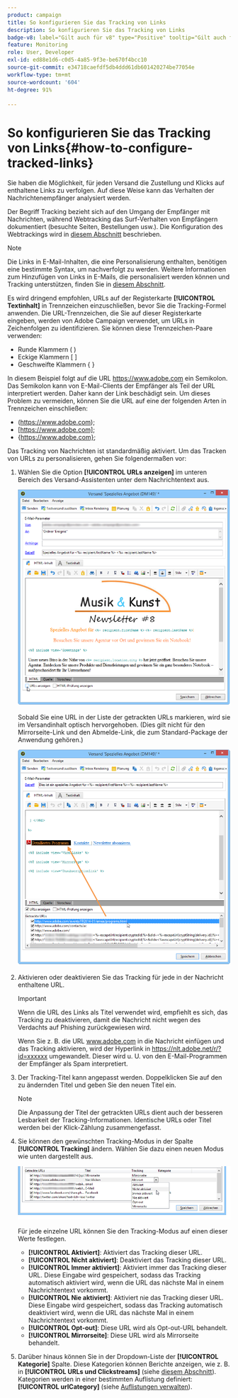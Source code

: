 ```yaml
---
product: campaign
title: So konfigurieren Sie das Tracking von Links
description: So konfigurieren Sie das Tracking von Links
badge-v8: label="Gilt auch für v8" type="Positive" tooltip="Gilt auch für Campaign v8"
feature: Monitoring
role: User, Developer
exl-id: ed88e1d6-c0d5-4a85-9f3e-be670f4bcc10
source-git-commit: e34718caefdf5db4ddd61db601420274be77054e
workflow-type: tm+mt
source-wordcount: '604'
ht-degree: 91%

---
```


# So konfigurieren Sie das Tracking von Links{#how-to-configure-tracked-links}



Sie haben die Möglichkeit, für jeden Versand die Zustellung und Klicks auf enthaltene Links zu verfolgen. Auf diese Weise kann das Verhalten der Nachrichtenempfänger analysiert werden.

Der Begriff Tracking bezieht sich auf den Umgang der Empfänger mit Nachrichten, während Webtracking das Surf-Verhalten von Empfängern dokumentiert (besuchte Seiten, Bestellungen usw.). Die Konfiguration des Webtrackings wird in [diesem Abschnitt](../../configuration/using/about-web-tracking.md) beschrieben.

>[!NOTE]
>
>Die Links in E-Mail-Inhalten, die eine Personalisierung enthalten, benötigen eine bestimmte Syntax, um nachverfolgt zu werden. Weitere Informationen zum Hinzufügen von Links in E-Mails, die personalisiert werden können und Tracking unterstützen, finden Sie in [diesem Abschnitt](tracking-personalized-links.md).

Es wird dringend empfohlen, URLs auf der Registerkarte **[!UICONTROL Textinhalt]** in Trennzeichen einzuschließen, bevor Sie die Tracking-Formel anwenden. Die URL-Trennzeichen, die Sie auf dieser Registerkarte eingeben, werden von Adobe Campaign verwendet, um URLs in Zeichenfolgen zu identifizieren. Sie können diese Trennzeichen-Paare verwenden:
* Runde Klammern ( )
* Eckige Klammern [ ]
* Geschweifte Klammern { }

In diesem Beispiel folgt auf die URL https://www.adobe.com ein Semikolon. Das Semikolon kann von E-Mail-Clients der Empfänger als Teil der URL interpretiert werden. Daher kann der Link beschädigt sein. Um dieses Problem zu vermeiden, können Sie die URL auf eine der folgenden Arten in Trennzeichen einschließen:
* (https://www.adobe.com);
* [https://www.adobe.com];
* {https://www.adobe.com};

Das Tracking von Nachrichten ist standardmäßig aktiviert. Um das Tracken von URLs zu personalisieren, gehen Sie folgendermaßen vor:

1. Wählen Sie die Option **[!UICONTROL URLs anzeigen]** im unteren Bereich des Versand-Assistenten unter dem Nachrichtentext aus.

   ![](assets/s_ncs_user_email_del_display_urls.png)

   Sobald Sie eine URL in der Liste der getrackten URLs markieren, wird sie im Versandinhalt optisch hervorgehoben. (Dies gilt nicht für den Mirrorseite-Link und den Abmelde-Link, die zum Standard-Package der Anwendung gehören.)

   ![](assets/s_ncs_user_email_del_show_urls.png)

1. Aktivieren oder deaktivieren Sie das Tracking für jede in der Nachricht enthaltene URL.

   >[!IMPORTANT]
   >
   >Wenn die URL des Links als Titel verwendet wird, empfiehlt es sich, das Tracking zu deaktivieren, damit die Nachricht nicht wegen des Verdachts auf Phishing zurückgewiesen wird.
   >
   >Wenn Sie z. B. die URL www.adobe.com in die Nachricht einfügen und das Tracking aktivieren, wird der Hyperlink in https://nlt.adobe.net/r/?id=xxxxxx umgewandelt. Dieser wird u. U. von den E-Mail-Programmen der Empfänger als Spam interpretiert.

1. Der Tracking-Titel kann angepasst werden. Doppelklicken Sie auf den zu ändernden Titel und geben Sie den neuen Titel ein.

   >[!NOTE]
   >
   >Die Anpassung der Titel der getrackten URLs dient auch der besseren Lesbarkeit der Tracking-Informationen. Identische URLs oder Titel werden bei der Klick-Zählung zusammengefasst.

1. Sie können den gewünschten Tracking-Modus in der Spalte **[!UICONTROL Tracking]** ändern. Wählen Sie dazu einen neuen Modus wie unten dargestellt aus.

   ![](assets/s_ncs_user_select_tracking_mode.png)

   Für jede einzelne URL können Sie den Tracking-Modus auf einen dieser Werte festlegen.

   * **[!UICONTROL Aktiviert]**: Aktiviert das Tracking dieser URL.
   * **[!UICONTROL Nicht aktiviert]**: Deaktiviert das Tracking dieser URL.
   * **[!UICONTROL Immer aktiviert]**: Aktiviert immer das Tracking dieser URL. Diese Eingabe wird gespeichert, sodass das Tracking automatisch aktiviert wird, wenn die URL das nächste Mal in einem Nachrichtentext vorkommt.
   * **[!UICONTROL Nie aktiviert]**: Aktiviert nie das Tracking dieser URL. Diese Eingabe wird gespeichert, sodass das Tracking automatisch deaktiviert wird, wenn die URL das nächste Mal in einem Nachrichtentext vorkommt.
   * **[!UICONTROL Opt-out]**: Diese URL wird als Opt-out-URL behandelt.
   * **[!UICONTROL Mirrorseite]**: Diese URL wird als Mirrorseite behandelt.

1. Darüber hinaus können Sie in der Dropdown-Liste der **[!UICONTROL Kategorie]** Spalte. Diese Kategorien können Berichte anzeigen, wie z. B. in **[!UICONTROL URLs und Clickstreams]** (siehe [diesem Abschnitt](../../reporting/using/reports-on-deliveries.md#urls-and-click-streams)). Kategorien werden in einer bestimmten Auflistung definiert: **[!UICONTROL urlCategory]** (siehe [Auflistungen verwalten](../../platform/using/managing-enumerations.md)).
